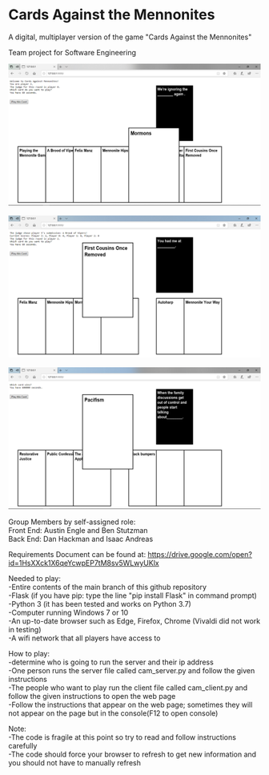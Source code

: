 # Cards Against the Mennonites
A digital, multiplayer version of the game "Cards Against the Mennonites"

Team project for Software Engineering

![alt text](https://raw.githubusercontent.com/BenRStutzman/cards-against-mennos/master/Pictures/gameplay1.png)
<br><br>
![alt text](https://raw.githubusercontent.com/BenRStutzman/cards-against-mennos/master/Pictures/gameplay3.png)
<br><br>
![alt text](https://raw.githubusercontent.com/BenRStutzman/cards-against-mennos/master/Pictures/gameplay7.png)


Group Members by self-assigned role:
<br> Front End: Austin Engle and Ben Stutzman
<br> Back End:  Dan Hackman and Isaac Andreas

Requirements Document can be found at: https://drive.google.com/open?id=1HsXXck1X6qeYcwpEP7tM8sv5WLwyUKlx

Needed to play:
<br>-Entire contents of the main branch of this github repository
<br>-Flask (if you have pip: type the line "pip install Flask" in command prompt)
<br>-Python 3 (it has been tested and works on Python 3.7)
<br>-Computer running Windows 7 or 10
<br>-An up-to-date browser such as Edge, Firefox, Chrome (Vivaldi did not work in testing)
<br>-A wifi network that all players have access to

How to play:
<br>-determine who is going to run the server and their ip address
<br>-One person runs the server file called cam_server.py and follow the given instructions 
<br>-The people who want to play run the client file called cam_client.py and follow the given instructions to open the web page
<br>-Follow the instructions that appear on the web page; sometimes they will not appear on the page but in the console(F12 to open console)

Note:
<br>-The code is fragile at this point so try to read and follow instructions carefully
<br>-The code should force your browser to refresh to get new information and you should not have to manually refresh
